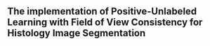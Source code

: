 ## The implementation of Positive-Unlabeled Learning with Field of View Consistency for Histology Image Segmentation
